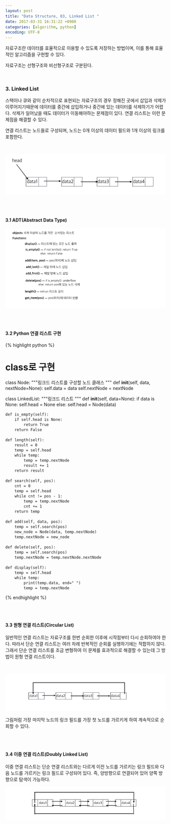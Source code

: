 ```yaml
---
layout: post
title: "Data Structure, 03, Linked List "
date: 2017-03-31 16:31:22 +0900
categories: [algorithm, python]
encoding: UTF-8
---
```


자료구조란 데이터를 효율적으로 이용할 수 있도록 저장하는 방법이며,
이를 통해 효율적인 알고리즘을 구현할 수 있다. 

자료구조는 선형구조와 비선형구조로 구분된다. 

<br/>


### 3. Linked List

스택이나 큐와 같이 순차적으로 표현되는 자료구조의 경우 정해진 곳에서 삽입과 삭제가 이루어지기때문에 
데이터를 중간에 삽입하거나 중간에 있는 데이터를 삭제하기가 어렵다. 삭제가 일어났을 때도 데이터가 이동해야하는 
문제점이 있다. 연결 리스트는 이런 문제점을 해결할 수 있다. 

연결 리스트는 노드들로 구성되며, 노드는 0개 이상의 데이터 필드와 1개 이상의 링크를 포함한다. 


<br/>

![branch Image](https://raw.githubusercontent.com/lee-seul/lee-seul.github.com/master/static/img/_posts/list01.png)


<br/>
<br/>

#### 3.1 ADT(Abstract Data Type)

![branch Image](https://raw.githubusercontent.com/lee-seul/lee-seul.github.com/master/static/img/_posts/listADT.png)


<br/>
<br/>


#### 3.2 Python 연결 리스트 구현

{% highlight python %}

# class로 구현
 
class Node:
    """링크드 리스트를 구성할 노드 클래스
    """
    def __init__(self, data, nextNode=None):
        self.data = data
        self.nextNode = nextNode


class LinkedList:
    """링크드 리스트
    """
    def __init__(self, data=None):
        if data is None:
            self.head = None
        else:
            self.head = Node(data)

    def is_empty(self):
        if self.head is None:
            return True
        return False
 
    def length(self):
       	result = 0
        temp = self.head
        while temp:
            temp = temp.nextNode
            result += 1
        return result

    def search(self, pos):
        cnt = 0
        temp = self.head
        while cnt != pos - 1:
            temp = temp.nextNode
            cnt += 1
        return temp

    def add(self, data, pos):
        temp = self.search(pos)
        new_node = Node(data, temp.nextNode)
        temp.nextNode = new_node

    def delete(self, pos):
        temp = self.search(pos)
        temp.nextNode = temp.nextNode.nextNode

    def display(self):
        temp = self.head
        while temp:
            print(temp.data, end=" ")
            temp = temp.nextNode

    

{% endhighlight %}



<br/>
<br/>


#### 3.3 원형 연결 리스트(Circular List)

일반적인 연결 리스트는 자료구조를 한번 순회한 이후에 시작점부터 다시 순회하여야 한다. 따라서 단순 연결 리스트는 
여러 차례 반복적인 순회를 실행하기에는 적합하지 않다. 그래서 단순 연결 리스트를 조금 변형하여 이 문제를 효과적으로
해결할 수 있는데 그 방법이 원형 연결 리스트이다. 


<br/>

![branch Image](https://raw.githubusercontent.com/lee-seul/lee-seul.github.com/master/static/img/_posts/list02.png)

그림처럼 가장 마지막 노드의 링크 필드를 가장 첫 노드를 가르키게 하여 계속적으로 순회할 수 있다. 


<br/>
<br/>

#### 3.4 이중 연결 리스트(Doubly Linked List)

이중 연결 리스트는 단순 연결 리스트와는 다르게 이전 노드를 가르키는 링크 필드와 다음 노드를 가르키는 링크 필드로 구성되어 있다. 
즉, 양방향으로 연결되어 있어 양쪽 방향으로 탐색이 가능하다. 

![branch Image](https://raw.githubusercontent.com/lee-seul/lee-seul.github.com/master/static/img/_posts/list03.png)

<br/>
<br/>




